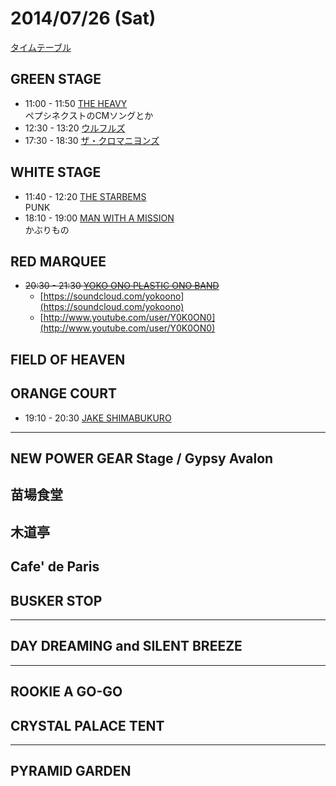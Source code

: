 # 2014/07/26 (Sat)

[タイムテーブル](http://www.fujirockfestival.com/artist/timetable/tt26.asp)

## GREEN STAGE

+ 11:00 - 11:50 [THE HEAVY](http://www.fujirockfestival.com/artist/artistdata.asp?id=3963)  
    ペプシネクストのCMソングとか
+ 12:30 - 13:20 [ウルフルズ](http://www.fujirockfestival.com/artist/artistdata.asp?id=3944)
+ 17:30 - 18:30 [ザ・クロマニヨンズ](http://www.fujirockfestival.com/artist/artistdata.asp?id=1116)

## WHITE STAGE

+ 11:40 - 12:20 [THE STARBEMS](http://www.fujirockfestival.com/artist/artistdata.asp?id=3840)  
    PUNK
+ 18:10 - 19:00 [MAN WITH A MISSION](http://www.fujirockfestival.com/artist/artistdata.asp?id=3610)  
    かぶりもの

## RED MARQUEE

+ ~~20:30 - 21:30 [YOKO ONO PLASTIC ONO BAND](http://www.fujirockfestival.com/artist/artistdata.asp?id=3975)~~
    + [https://soundcloud.com/yokoono](https://soundcloud.com/yokoono)
    + [http://www.youtube.com/user/Y0K0ON0](http://www.youtube.com/user/Y0K0ON0)

## FIELD OF HEAVEN


## ORANGE COURT


+ 19:10 - 20:30 [JAKE SHIMABUKURO](http://www.fujirockfestival.com/artist/artistdata.asp?id=1405)


---

## NEW POWER GEAR Stage / Gypsy Avalon


## 苗場食堂


## 木道亭


## Cafe' de Paris


## BUSKER STOP


---

## DAY DREAMING and SILENT BREEZE


---

## ROOKIE A GO-GO


## CRYSTAL PALACE TENT


---

## PYRAMID GARDEN

